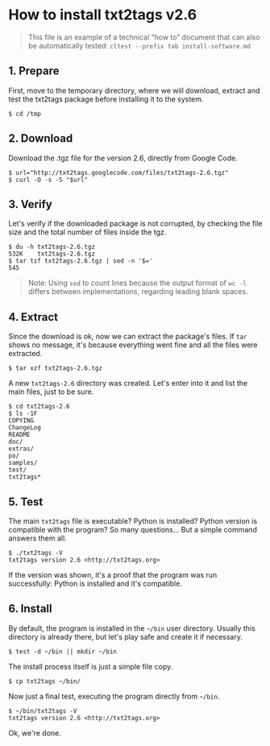 # How to install txt2tags v2.6

> This file is an example of a technical “how to” document
> that can also be automatically tested:
> `cltest --prefix tab install-software.md`


## 1. Prepare

First, move to the temporary directory, where we will download, extract
and test the txt2tags package before installing it to the system.

	$ cd /tmp


## 2. Download

Download the .tgz file for the version 2.6, directly from Google Code.

	$ url="http://txt2tags.googlecode.com/files/txt2tags-2.6.tgz"
	$ curl -O -s -S "$url"


## 3. Verify

Let's verify if the downloaded package is not corrupted, by checking
the file size and the total number of files inside the tgz.

	$ du -h txt2tags-2.6.tgz
	532K	txt2tags-2.6.tgz
	$ tar tzf txt2tags-2.6.tgz | sed -n '$='
	545

> Note: Using `sed` to count lines because the output format of `wc -l`
> differs between implementations, regarding leading blank spaces.


## 4. Extract

Since the download is ok, now we can extract the package's files. If
`tar` shows no message, it's because everything went fine and all the
files were extracted.

	$ tar xzf txt2tags-2.6.tgz

A new `txt2tags-2.6` directory was created. Let's enter into it and
list the main files, just to be sure.

	$ cd txt2tags-2.6
	$ ls -1F
	COPYING
	ChangeLog
	README
	doc/
	extras/
	po/
	samples/
	test/
	txt2tags*


## 5. Test

The main `txt2tags` file is executable? Python is installed? Python
version is compatible with the program? So many questions... But a
simple command answers them all.
	
	$ ./txt2tags -V
	txt2tags version 2.6 <http://txt2tags.org>

If the version was shown, it's a proof that the program was run
successfully: Python is installed and it's compatible.

## 6. Install

By default, the program is installed in the `~/bin` user directory.
Usually this directory is already there, but let's play safe and create
it if necessary.

	$ test -d ~/bin || mkdir ~/bin

The install process itself is just a simple file copy.

	$ cp txt2tags ~/bin/

Now just a final test, executing the program directly from `~/bin`.
	
	$ ~/bin/txt2tags -V
	txt2tags version 2.6 <http://txt2tags.org>

Ok, we're done.
